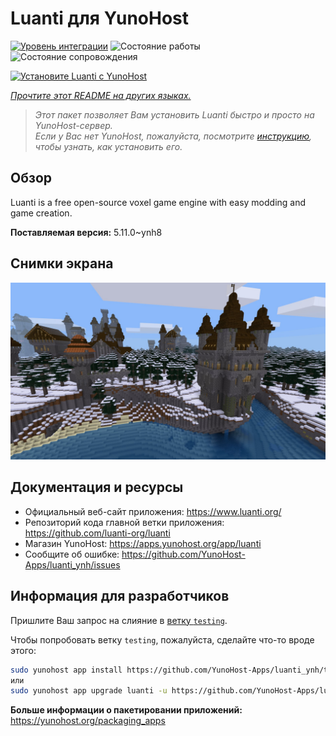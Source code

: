 <!--
Важно: этот README был автоматически сгенерирован <https://github.com/YunoHost/apps/tree/master/tools/readme_generator>
Он НЕ ДОЛЖЕН редактироваться вручную.
-->

# Luanti для YunoHost

[![Уровень интеграции](https://apps.yunohost.org/badge/integration/luanti)](https://ci-apps.yunohost.org/ci/apps/luanti/)
![Состояние работы](https://apps.yunohost.org/badge/state/luanti)
![Состояние сопровождения](https://apps.yunohost.org/badge/maintained/luanti)

[![Установите Luanti с YunoHost](https://install-app.yunohost.org/install-with-yunohost.svg)](https://install-app.yunohost.org/?app=luanti)

*[Прочтите этот README на других языках.](./ALL_README.md)*

> *Этот пакет позволяет Вам установить Luanti быстро и просто на YunoHost-сервер.*  
> *Если у Вас нет YunoHost, пожалуйста, посмотрите [инструкцию](https://yunohost.org/install), чтобы узнать, как установить его.*

## Обзор

Luanti is a free open-source voxel game engine with easy modding and game creation.


**Поставляемая версия:** 5.11.0~ynh8

## Снимки экрана

![Снимок экрана Luanti](./doc/screenshots/screenshot.jpg)

## Документация и ресурсы

- Официальный веб-сайт приложения: <https://www.luanti.org/>
- Репозиторий кода главной ветки приложения: <https://github.com/luanti-org/luanti>
- Магазин YunoHost: <https://apps.yunohost.org/app/luanti>
- Сообщите об ошибке: <https://github.com/YunoHost-Apps/luanti_ynh/issues>

## Информация для разработчиков

Пришлите Ваш запрос на слияние в [ветку `testing`](https://github.com/YunoHost-Apps/luanti_ynh/tree/testing).

Чтобы попробовать ветку `testing`, пожалуйста, сделайте что-то вроде этого:

```bash
sudo yunohost app install https://github.com/YunoHost-Apps/luanti_ynh/tree/testing --debug
или
sudo yunohost app upgrade luanti -u https://github.com/YunoHost-Apps/luanti_ynh/tree/testing --debug
```

**Больше информации о пакетировании приложений:** <https://yunohost.org/packaging_apps>
